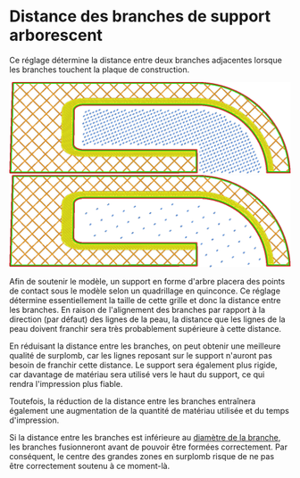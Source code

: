 Distance des branches de support arborescent
===

Ce réglage détermine la distance entre deux branches adjacentes lorsque les branches touchent la plaque de construction.

![Branches placées à 1,4 mm l'une de l'autre](../../../articles/images/support_tree_branch_distance_1_4.png)
![Branches placées à 5mm d'intervalle](../../../articles/images/support_tree_branch_distance_5.png)

Afin de soutenir le modèle, un support en forme d'arbre placera des points de contact sous le modèle selon un quadrillage en quinconce. Ce réglage détermine essentiellement la taille de cette grille et donc la distance entre les branches. En raison de l'alignement des branches par rapport à la direction (par défaut) des lignes de la peau, la distance que les lignes de la peau doivent franchir sera très probablement supérieure à cette distance.

En réduisant la distance entre les branches, on peut obtenir une meilleure qualité de surplomb, car les lignes reposant sur le support n'auront pas besoin de franchir cette distance. Le support sera également plus rigide, car davantage de matériau sera utilisé vers le haut du support, ce qui rendra l'impression plus fiable.

Toutefois, la réduction de la distance entre les branches entraînera également une augmentation de la quantité de matériau utilisée et du temps d'impression.

Si la distance entre les branches est inférieure au [diamètre de la branche](support_tree_branch_diameter.md), les branches fusionneront avant de pouvoir être formées correctement. Par conséquent, le centre des grandes zones en surplomb risque de ne pas être correctement soutenu à ce moment-là.
